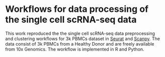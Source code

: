 # Workflows for data processing of the single cell scRNA-seq data
This work reproduced the the single cell scRNA-seq data preprocessing and clustering workflows for 3k PBMCs dataset in <a href="https://satijalab.org/seurat/articles/pbmc3k_tutorial.html">Seurat</a> and <a href="https://scanpy-tutorials.readthedocs.io/en/latest/pbmc3k.html">Scanpy</a>. The data consist of 3k PBMCs from a Healthy Donor and are freely available from 10x Genomics. The workflow is implemented in R and Python.<br><br>